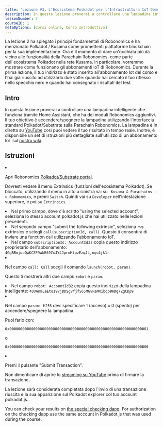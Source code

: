 ```yaml
---
title: "Lezione #3, L'Ecosistema Polkadot per l'Infrastruttura IoT Domestica"
description: In questa lezione proverai a controllare una lampadina intelligente che funziona tramite Home Assistant, che ha dei moduli Robonomics aggiuntivi.
lessonNumber: 3
courseID: 1
metaOptions: [Corsi online, Corso Introduttivo]
---
```


<section class="container__reg">

La lezione 2 ha spiegato i principi fondamentali di Robonomics e ha menzionato Polkadot / Kusama come promettenti piattaforme blockchain per la sua implementazione. Ora è il momento di dare un'occhiata più da vicino alle funzionalità della Parachain Robonomics, come parte dell'ecosistema Polkadot nella rete Kusama. In particolare, vorremmo mostrare come funzionano gli abbonamenti IoT di Robonomics. Durante la prima lezione, il tuo indirizzo è stato inserito all'abbonamento Iot del corso e l'hai già riuscito ad utilizzarlo due volte: quando hai cercato il tuo riflesso nello specchio nero e quando hai consegnato i risultati del test.

</section>

<section class="container__reg">

## Intro

In questa lezione proverai a controllare una lampadina intelligente che funziona tramite Home Assistant, che ha dei moduli Robonomics aggiuntivi. Il tuo obiettivo è accendere/spegnere la lampadina utilizzando l'interfaccia standard Polkadot/Substrate sulla Parachain Robonomics. La lampadina è in diretta su [YouTube](https://www.youtube.com/channel/UCkemsNJWaCmvF1Oi50C-hAg/live) così puoi vedere il tuo risultato in tempo reale. Inoltre, è disponibile un set di istruzioni più dettagliate sull'utilizzo di un abbonamento IoT sul [nostro wiki](https://wiki.robonomics.network/docs/subscription-launch/).

</section>

<section class="container__reg">

## Istruzioni

<List type="numbers">

<li>

Apri Robonomics [Polkadot/Substrate portal](https://polkadot.js.org/apps/?rpc=wss%3A%2F%2Fkusama.rpc.robonomics.network%2F#/extrinsics).

Dovresti vedere il menu Extrinsics (funzioni dell'ecosistema Polkadot). Se bloccato, utilizzando il menu in alto a sinistra vai su <code> Kusama & Parachains -> Robonomics</code>,  e premi <code>Switch</code>. Quindi vai su <code>Developer</code> nell'intestazione superiore, e poi su <code>Extrinsics</code>.

</li>

<li>
Nel primo campo, dove c'è scritto "using the selected account", seleziona lo stesso account polkadot.js che hai utilizzato nelle lezioni precedenti.
</li>

<li>
Nel secondo campo "submit the following extrinsic", seleziona <code>rws</code> extrinsics e sciegli <code>call(subscriptionId, call)</code>. Questo ti consentirà di inviare una function call utilizzando l'abbonamento IoT.
</li>

<li>
Nel campo <code>subscriptionId: AccountId32</code> copia questo indirizzo proprietario dell'abbonamento: <code>4GgRRojuoQwKCZP9wkB69ZxJY4JprmHtpzEzqJLjnqu4jk1r</code>
</li>

<li>

Nel campo <code>call: Call</code> scegli il comando <code>launch(robot, param)</code>.

Questo ti mostrerà altri due campi: <code>robot</code> e <code>param</code>.

</li>

<li>
Nel campo <code>robot: AccountId32</code> copia questo indirizzo della lampadina intelligente: <code>4DUAnmLeEto197jDDSgvfjfS65MGvReMXibqp9ADg7ZgCDp9</code>
</li>

<li>

Nel campo <code>param: H256</code> devi specificare 1 (acceso) o 0 (spento) per accendere/spegnere la lampadina. 

Puoi farlo con:

<code>0x0000000000000000000000000000000000000000000000000000000000000001</code>

o

<code>0x0000000000000000000000000000000000000000000000000000000000000000</code>

</li>

<li>

Premi il pulsante "Submit Transaction".

 Non dimenticare di aprire lo [streaming su YouTube](https://www.youtube.com/channel/UCkemsNJWaCmvF1Oi50C-hAg/live) prima di firmare la transazione.

</li>


</List>
</section>

<Result>

La lezione sarà considerata completata dopo l'invio di una transazione riuscita e la sua apparizione sul Polkadot explorer col tuo account polkadot.js.

You can check your results on [the special checking dapp](https://lk.robonomics.academy/). For authorization on the checking dapp use the same account in Polkadot.js that was used during the course.

</Result>